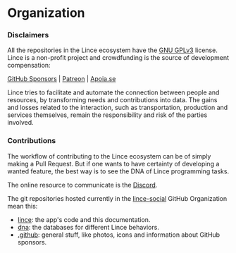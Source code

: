 # Organization

### Disclaimers

All the repositories in the Lince ecosystem have the [GNU GPLv3](https://www.gnu.org/licenses/gpl-3.0.html) license. Lince is a non-profit project and crowdfunding is the source of development compensation:

[GitHub Sponsors](https://github.com/sponsors/lince-social) | [Patreon](https://www.patreon.com/lince_social) | [Apoia.se](https://www.apoia.se/lince)

Lince tries to facilitate and automate the connection between people and resources, by transforming needs and contributions into data. The gains and losses related to the interaction, such as transportation, production and services themselves, remain the responsibility and risk of the parties involved.

### Contributions

The workflow of contributing to the Lince ecosystem can be of simply making a Pull Request. But if one wants to have certainty of developing a wanted feature, the best way is to see the DNA of Lince programming tasks.

The online resource to communicate is the [Discord](https://discord.gg/3Gr9rYWHpu).

The git repositories hosted currently in the [lince-social](https://github.com/lince-social) GitHub Organization mean this:

- [lince](https://github.com/lince-social/lince): the app's code and this documentation.
- [dna](https://github.com/lince-social/dna): the databases for different Lince behaviors.
- [.github](https://github.com/lince-social/.github): general stuff, like photos, icons and information about GitHub sponsors.
